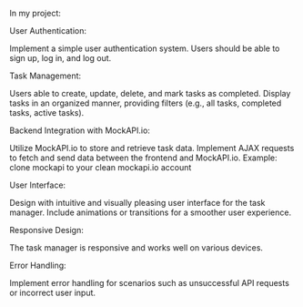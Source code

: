 In my project:

User Authentication:

Implement a simple user authentication system. Users should be able to sign up, log in, and log out.

Task Management:

Users able to create, update, delete, and mark tasks as completed.
Display tasks in an organized manner, providing filters (e.g., all tasks, completed tasks, active tasks).

Backend Integration with MockAPI.io:

Utilize MockAPI.io to store and retrieve task data.
Implement AJAX requests to fetch and send data between the frontend and MockAPI.io.
Example: clone mockapi to your clean mockapi.io account

User Interface:

Design with intuitive and visually pleasing user interface for the task manager.
Include animations or transitions for a smoother user experience.

Responsive Design:

The task manager is responsive and works well on various devices.

Error Handling:

Implement error handling for scenarios such as unsuccessful API requests or incorrect user input.
